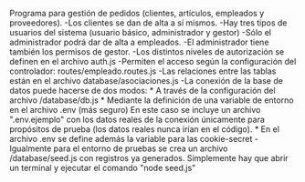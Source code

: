 Programa para gestión de pedidos (clientes, artículos, empleados y proveedores).
-Los clientes se dan de alta a sí mismos. 
-Hay tres tipos de usuarios del sistema (usuario básico, administrador y gestor)
-Sólo el administrador podrá dar de alta a empleados. 
-El administrador tiene también los permisos de gestor.
-Los distintos niveles de autorización se definen en el archivo auth.js
-Permiten el acceso según la configuración del controlador: routes/empleado.routes.js
-Las relaciones entre las tablas están en el archivo database/asociaciones.js
-La conexión de la base de datos puede hacerse de dos modos:
        * A través de la configuración del archivo /database/db.js
        * Mediante la definición de una variable de entorno en el archivo .env (más seguro)
        En este caso se incluye un archivo ".env.ejemplo" con los datos reales de la conexión únicamente
        para propósitos de prueba (los datos reales nunca irían en el código).
        * En el archivo .env se define además la variable para  las cookie-secret
-Igualmente para el entorno de pruebas se crea un archivo /database/seed.js con registros ya generados.
Simplemente hay que abrir un terminal y ejecutar el comando "node seed.js"

